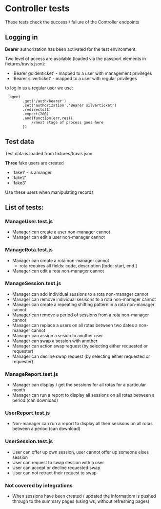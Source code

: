# Controller tests

These tests check the success / failure of the Controller endpoints

## Logging in 

__Bearer__ authorization has been activated for the test environment.  

Two level of access are available (loaded via the passport elements in fixtures/travis.json):

* 'Bearer goldenticket' - mapped to a user with management privileges
* 'Bearer silverticket' - mapped to a user with regular privileges

to log in as a regular user we use:

```{r}
  agent
        .get('/auth/bearer')
        .set('authorization','Bearer silverticket')
        .redirects(1)
        .expect(200)
        .end(function(err,res){
            //next stage of process goes here
        })
```

## Test data

Test data is loaded from fixtures/travis.json

__Three__ fake users are created

* 'fake1' - is amanger
* 'fake2' 
* 'fake3'

Use these users when manipulating records

## List of tests:

### ManageUser.test.js
* Manager can create a user non-manager cannot
* Manager can edit a user non-manager cannot

### ManageRota.test.js 
* Manager can create a rota non-manager cannot
    + rota requires all fields: code, description [todo: start, end ]
* Manager can edit a rota non-manager cannot

### ManageSession.test.js
* Manager can add individual sessions to a rota non-manager cannot
* Manager can remove individual sesisons to a rota non-manager cannot
* Manager can create a repeating shifting pattern in a rota non-manager cannot
* Manager can remove a period of sessions from a rota non-manager cannot
* Manager can replace a users on all rotas between two dates a non-manager cannot
* Manager can assign a sesion to another user
* Manager can swap a session with another
* Manager can action swap request (by selecting either requested or requester)
* Manager can decline swap request (by selecting either requested or requester)

### ManageReport.test.js
* Manager can display / get the sessions for all rotas for a particular month
* Manager can run a report to display all sessions on all rotas between a period (can download)

### UserReport.test.js
* Non-manager can run a report to display all their sesisons on all rotas between a period (can download)

### UserSession.test.js
* User can offer up own session, user cannot offer up someone elses session
* User can request to swap session with a user
* User can accept or decline requested swap
* User can not retract their request to swap

### Not covered by integrations

* When sessions have been created / updated the informatiom is pushed through to the summary pages (using ws, without refreshing pages)

